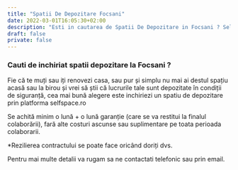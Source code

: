 ```yaml
---
title: "Spatii De Depozitare Focsani"
date: 2022-03-01T16:05:30+02:00
description: "Esti in cautarea de Spatii De Depozitare in Focsani ? SelfSpace.ro va sta la dispozitie"
draft: false
private: false
---
```


### Cauti de inchiriat spatii depozitare la Focsani ?

Fie că te muți sau iți renovezi casa, sau pur și simplu nu mai ai destul spațiu acasă sau la birou și vrei să știi că lucrurile tale sunt depozitate în condiții de siguranță, cea mai bună alegere este inchiriezi un spatiu de depozitare prin platforma selfspace.ro

Se achită minim o lună + o lună garanție (care se va restitui la finalul colaborării), fară alte costuri ascunse sau suplimentare pe toata perioada colaborarii.

*Rezilierea contractului se poate face oricând doriți dvs.

Pentru mai multe detalii va rugam sa ne contactati telefonic sau prin email.





